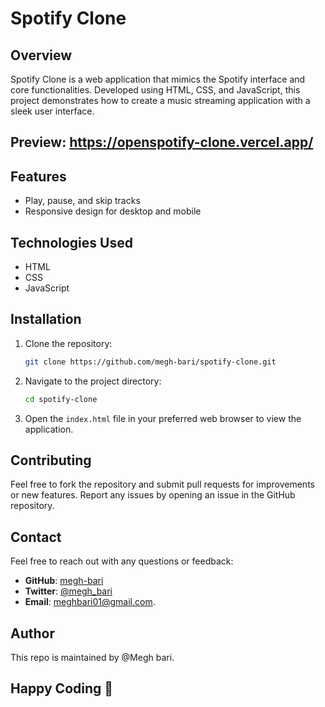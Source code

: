 # Spotify Clone

## Overview

Spotify Clone is a web application that mimics the Spotify interface and core functionalities. Developed using HTML, CSS, and JavaScript, this project demonstrates how to create a music streaming application with a sleek user interface.

## Preview: https://openspotify-clone.vercel.app/

## Features

- Play, pause, and skip tracks
- Responsive design for desktop and mobile

## Technologies Used

- HTML
- CSS
- JavaScript

## Installation

1. Clone the repository:
   ```bash
   git clone https://github.com/megh-bari/spotify-clone.git
   ```

2. Navigate to the project directory:
   ```bash
   cd spotify-clone
   ```

3. Open the `index.html` file in your preferred web browser to view the application.


## Contributing

Feel free to fork the repository and submit pull requests for improvements or new features. Report any issues by opening an issue in the GitHub repository.


## Contact

Feel free to reach out with any questions or feedback:

- **GitHub**: [megh-bari](https://github.com/megh-bari)
- **Twitter**: [@megh_bari](https://x.com/megh_bari)
- **Email**: [meghbari01@gmail.com](mailto:meghbari01@gmail.com).

## Author

This repo is maintained by @Megh bari.

## Happy Coding 🎈
